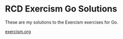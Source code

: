 # RCD Exercism Go Solutions

These are my solutions to the Exercism exercises for Go.

[exercism.org](https://exercism.org)
